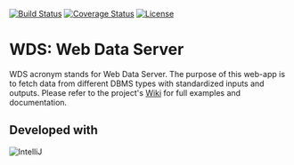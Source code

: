 [![Build Status](https://travis-ci.org/FENIX-Platform/wds.svg?branch=development)](https://travis-ci.org/FENIX-Platform/wds)
[![Coverage Status](https://coveralls.io/repos/FENIX-Platform/wds/badge.svg?branch=development&service=github)](https://coveralls.io/github/FENIX-Platform/wds?branch=development)
[![License](http://img.shields.io/:license-GPL2-green.svg)](http://doge.gpl2-license.org)

WDS: Web Data Server
====================

WDS acronym stands for Web Data Server. The purpose of this web-app is to fetch data from different DBMS types with standardized inputs and outputs. Please refer to the project's [Wiki](https://github.com/FENIX-Platform/wds/wiki) for full examples and documentation.

Developed with 
--------------
![IntelliJ](http://www.jetbrains.com/idea/docs/logo_intellij_idea.png)
